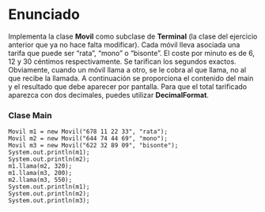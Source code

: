 # Enunciado
>
Implementa la clase **Movil** como subclase de **Terminal** (la clase del ejercicio anterior que ya no hace falta modificar). Cada móvil lleva asociada una tarifa que puede ser “rata”, “mono” o “bisonte”. El coste por minuto es de 6, 12 y 30 céntimos respectivamente. Se tarifican los segundos exactos. Obviamente, cuando un móvil llama a otro, se le cobra al que llama, no al que recibe la llamada. A continuación se proporciona el contenido del main y el resultado que debe aparecer por pantalla. Para que el total tarificado aparezca con dos decimales, puedes utilizar **DecimalFormat**.
>
### Clase Main
>
```
Movil m1 = new Movil("678 11 22 33", "rata");
Movil m2 = new Movil("644 74 44 69", "mono");
Movil m3 = new Movil("622 32 89 09", "bisonte");
System.out.println(m1);
System.out.println(m2);
m1.llama(m2, 320);
m1.llama(m3, 200);
m2.llama(m3, 550);
System.out.println(m1);
System.out.println(m2);
System.out.println(m3);
```
